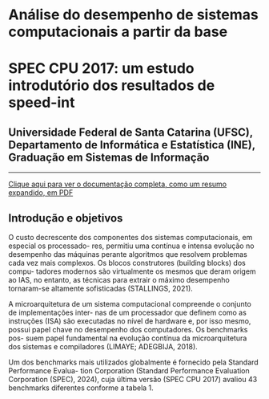 # Análise do desempenho de sistemas computacionais a partir da base
# SPEC CPU 2017: um estudo introdutório dos resultados de speed-int

## Universidade Federal de Santa Catarina (UFSC), Departamento de Informática e Estatística (INE), Graduação em Sistemas de Informação

---

[Clique aqui para ver o documentação completa, como um resumo expandido, em PDF](docs/main.pdf)

## Introdução e objetivos

  O custo decrescente dos componentes dos sistemas computacionais, em especial os processado-
res, permitiu uma contínua e intensa evolução no desempenho das máquinas perante algoritmos que
resolvem problemas cada vez mais complexos. Os blocos construtores (building blocks) dos compu-
tadores modernos são virtualmente os mesmos que deram origem ao IAS, no entanto, as técnicas
para extrair o máximo desempenho tornaram-se altamente sofisticadas (STALLINGS, 2021).

  A microarquitetura de um sistema computacional compreende o conjunto de implementações inter-
nas de um processador que definem como as instruções (ISA) são executadas no nível de hardware
e, por isso mesmo, possui papel chave no desempenho dos computadores. Os benchmarks pos-
suem papel fundamental na evolução contínua da microarquitetura dos sistemas e compiladores
(LIMAYE; ADEGBIJA, 2018).

  Um dos benchmarks mais utilizados globalmente é fornecido pela Standard Performance Evalua-
tion Corporation (Standard Performance Evaluation Corporation (SPEC), 2024), cuja última versão
(SPEC CPU 2017) avaliou 43 benchmarks diferentes conforme a tabela 1.